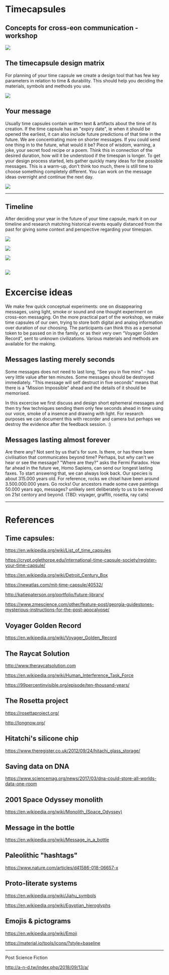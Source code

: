 # Timecapsules
## Concepts for cross-eon communication -workshop

![](https://github.com/kimitobo/Timecapsules/blob/master/pics/Playaround_workshop/20181017_125015.jpg?raw=true)

## The timecapsule design matrix

For planning of your time capsule we create a design tool that has few key parameters in relation to time & durability. This should help you deciding the materials, symbols and methods you use.

![](https://github.com/kimitobo/Timecapsules/blob/master/pics/Timecapsules_matrix.png?raw=true)

## Your message

Usually time capsules contain written text & artifacts about the time of its creation. If the time capsule has an "expiry date", ie when it should be opened the earliest, it can also include future predictions of that time in the future. We are concentrating more on shorter messages. If you could send one thing in to the future, what would it be? Piece of wisdom, warning, a joke, your secret food recipe or a poem. Think this in connection of the desired duration, how will it be understood if the timespan is longer. To get your design process started, lets gather quickly many ideas for the possible messages. This is a warm-up, don't think too much, there is still time to choose something completely different. You can work on the message ideas overnight and continue the next day.

![](https://github.com/kimitobo/Timecapsules/blob/master/pics/Playaround_workshop/20181016_175703.jpg?raw=true)


---------

## Timeline

After deciding your year in the future of your time capsule, mark it on our timeline and research matching historical events equally distanced from the past for giving some context and perspective regarding your timespan.

![](https://github.com/kimitobo/Timecapsules/blob/master/pics/Playaround_workshop/20181016_175717.jpg)

![](https://github.com/kimitobo/Timecapsules/blob/master/pics/Playaround_workshop/20181016_154547.jpg?raw=true)

![](https://github.com/kimitobo/Timecapsules/blob/master/pics/Playaround_workshop/20181016_175331.jpg?raw=true)

![](https://github.com/kimitobo/Timecapsules/blob/master/pics/Playaround_workshop/20181016_161826.jpg?raw=true)
---

# Excercise ideas

We make few quick conceptual experiments: one on disappearing messages, using light, smoke or sound and one thought experiment on cross-eon messaging. On the more practical part of the workshop, we make time capsules of our own, trying to store both digital and analog information over duration of our choosing. The participants can think this as a personal token to be passed on in the family, or as their very own “Voyager Golden Record”, sent to unknown civilizations. Various materials and methods are available for the making.

## Messages lasting merely seconds

Some messages does not need to last long, "See you in five mins" - has very little value after ten minutes. Some messages should be destroyed immediately. "This message will self destruct in five seconds" means that there is a "Mission Impossible" ahead and the details of it should be memorised. 

In this excercise we first discuss and design short ephemeral messages and then try few techniques sending them only few seconds ahead in time using our voice, smoke of a insence and drawing with light.  For research purposes we can document this with recorder and camera but perhaps we destroy the evidence after the feedback session. :)

## Messages lasting almost forever

Are there any? Not sent by us that's for sure. Is there, or has there been civilisation that communicates beyond time? Perhaps, but why can't we hear or see the message? "Where are they?" asks the Fermi Paradox. How far ahead in the future we, Homo Sapiens, can send our longest lasting faxes. To start answerng that, we can always look back. Our species is about 315.000 years old. For reference, rocks we chisel have been around 3.500.000.000 years. Go rocks! Our ancestors made some cave paintings 50.000 years ago, messages? unlikely sent deliberately to us to be received on 21st centory and beyond.
(TBD: voyager, graffiti, rosetta, ray cats)

---

# References

## Time capsules:

https://en.wikipedia.org/wiki/List_of_time_capsules

https://crypt.oglethorpe.edu/international-time-capsule-society/register-your-time-capsule/

https://en.wikipedia.org/wiki/Detroit_Century_Box

https://newatlas.com/mit-time-capsule/40532/

http://katiepaterson.org/portfolio/future-library/

https://www.zmescience.com/other/feature-post/georgia-guidestones-mysterious-instructions-for-the-post-apocalypse/


## Voyager Golden Record

https://en.wikipedia.org/wiki/Voyager_Golden_Record

## The Raycat Solution

http://www.theraycatsolution.com

https://en.wikipedia.org/wiki/Human_Interference_Task_Force

https://99percentinvisible.org/episode/ten-thousand-years/

## The Rosetta project

https://rosettaproject.org/

http://longnow.org/

## Hitatchi's silicone chip

https://www.theregister.co.uk/2012/09/24/hitachi_glass_storage/

## Saving data on DNA

https://www.sciencemag.org/news/2017/03/dna-could-store-all-worlds-data-one-room

## 2001 Space Odyssey monolith

https://en.wikipedia.org/wiki/Monolith_(Space_Odyssey)

## Message in the bottle

https://en.wikipedia.org/wiki/Message_in_a_bottle

## Paleolithic "hashtags"

https://www.nature.com/articles/d41586-018-06657-x

## Proto-literate systems

https://en.wikipedia.org/wiki/Jiahu_symbols

https://en.wikipedia.org/wiki/Egyptian_hieroglyphs

## Emojis & pictograms

https://en.wikipedia.org/wiki/Emoji

https://material.io/tools/icons/?style=baseline

---

Post Science Fiction

http://a-n-d.tw/index.php/2018/09/13/a/

